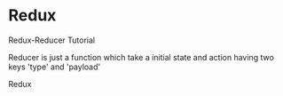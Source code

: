 # Redux
Redux-Reducer Tutorial 

Reducer is just a function which take a initial state and action having two keys 'type' and 'payload'

Redux 